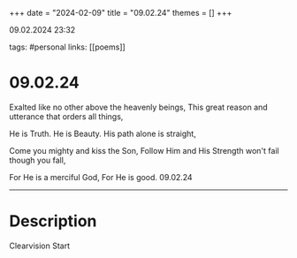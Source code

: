 +++
date = "2024-02-09"
title = "09.02.24"
themes = []
+++

09.02.2024 23:32

tags: #personal
links: [[poems]]

# 09.02.24

Exalted like no other above the heavenly beings,
This great reason and utterance that orders all things,

He is Truth.
He is Beauty.
His path alone is straight,

Come you mighty and kiss the Son,
Follow Him and His Strength won't fail though you fall,

For He is a merciful God,
For He is good.
09.02.24

---

# Description

Clearvision Start